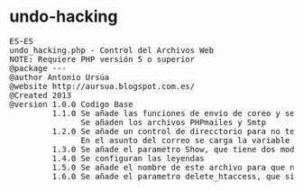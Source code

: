 # undo-hacking
<pre>
ES-ES
undo_hacking.php - Control del Archivos Web
NOTE: Requiere PHP versión 5 o superior
@package ---
@author Antonio Ursúa
@website http://aursua.blogspot.com.es/
@Created 2013
@version 1.0.0 Codigo Base
         1.1.0 Se añade las funciones de envio de coreo y se recoge el HTML para enviarlo por correo
               Se añaden los archivos PHPmailes y Smtp
         1.2.0 Se añade un control de direcctorio para no tener que escribir el directorio en el que esta.
               En el asunto del correo se carga la variable HTTP_HOST
         1.3.0 Se añade el parametro Show, que tiene dos modos 1 saca por pantalla la info y 0 o null, lo envia al correo.
         1.4.0 Se configuran las leyendas
         1.5.0 Se añade el nombre de este archivo para que no lo pille como fichero modificado recientemente "undo_hacking.php". Line 121
         1.6.0 Se añade el parametro delete_htaccess, que si es 1 elimina los archivos htaccess del directorio.
 
 
</pre>
